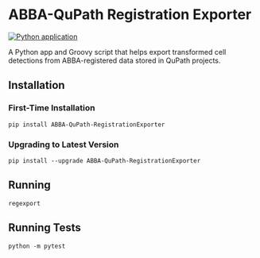 # ABBA-QuPath Registration Exporter

[![Python application](https://github.com/nickdelgrosso/ABBA-QuPath-RegistrationAnalysis/actions/workflows/python-app.yml/badge.svg)](https://github.com/nickdelgrosso/ABBA-QuPath-RegistrationAnalysis/actions/workflows/python-app.yml)




A Python app and Groovy script that helps export transformed cell detections
from ABBA-registered data stored in QuPath projects.

## Installation


### First-Time Installation
```
pip install ABBA-QuPath-RegistrationExporter
```


### Upgrading to Latest Version

```
pip install --upgrade ABBA-QuPath-RegistrationExporter
```

## Running

```
regexport
```

## Running Tests

```
python -m pytest
```